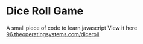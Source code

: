 # Dice Roll Game
A small piece of code to learn javascript
View it here [96.theoperatingsystems.com/diceroll](https://96.theoperatingsystems.com/diceroll)
